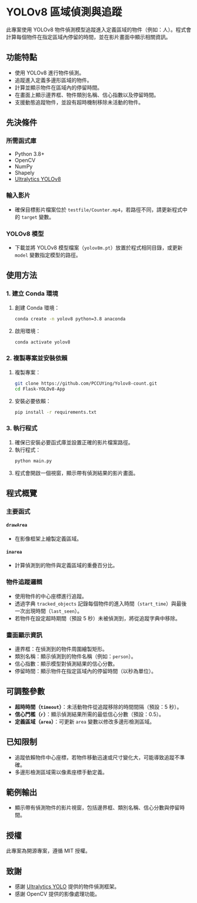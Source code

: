 # YOLOv8 區域偵測與追蹤

此專案使用 YOLOv8 物件偵測模型追蹤進入定義區域的物件（例如：人）。程式會計算每個物件在指定區域內停留的時間，並在影片畫面中顯示相關資訊。

## 功能特點

- 使用 YOLOv8 進行物件偵測。
- 追蹤進入定義多邊形區域的物件。
- 計算並顯示物件在區域內的停留時間。
- 在畫面上顯示邊界框、物件類別名稱、信心指數以及停留時間。
- 支援動態追蹤物件，並設有超時機制移除未活動的物件。

## 先決條件

### 所需函式庫

- Python 3.8+
- OpenCV
- NumPy
- Shapely
- [Ultralytics YOLOv8](https://github.com/ultralytics/ultralytics)


### 輸入影片

- 確保目標影片檔案位於 `testfile/Counter.mp4`，若路徑不同，請更新程式中的 `target` 變數。

### YOLOv8 模型

- 下載並將 YOLOv8 模型檔案（`yolov8m.pt`）放置於程式相同目錄，或更新 `model` 變數指定模型的路徑。

## 使用方法

### 1. 建立 Conda 環境

1. 創建 Conda 環境：
   ```bash
   conda create -n yolov8 python=3.8 anaconda
   ```
2. 啟用環境：
   ```bash
   conda activate yolov8
   ```

### 2. 複製專案並安裝依賴

1. 複製專案：
   ```bash
   git clone https://github.com/PCCUYing/Yolov8-count.git
   cd Flask-YOLOv8-App
   ```
2. 安裝必要依賴：
   ```bash
   pip install -r requirements.txt
   ```

### 3. 執行程式

1. 確保已安裝必要函式庫並設置正確的影片檔案路徑。
2. 執行程式：
   ```bash
   python main.py
   ```
3. 程式會開啟一個視窗，顯示帶有偵測結果的影片畫面。

## 程式概覽

### 主要函式

#### `drawArea`

- 在影像框架上繪製定義區域。

#### `inarea`

- 計算偵測到的物件與定義區域的重疊百分比。

### 物件追蹤邏輯

- 使用物件的中心座標進行追蹤。
- 透過字典 `tracked_objects` 記錄每個物件的進入時間（`start_time`）與最後一次出現時間（`last_seen`）。
- 若物件在設定超時期間（預設 5 秒）未被偵測到，將從追蹤字典中移除。

### 畫面顯示資訊

- 邊界框：在偵測到的物件周圍繪製矩形。
- 類別名稱：顯示偵測到的物件名稱（例如：`person`）。
- 信心指數：顯示模型對偵測結果的信心分數。
- 停留時間：顯示物件在指定區域內的停留時間（以秒為單位）。

## 可調整參數

- **超時時間（********`timeout`********）**：未活動物件從追蹤移除的時間間隔（預設：5 秒）。
- **信心門檻（********`r`********）**：顯示偵測結果所需的最低信心分數（預設：0.5）。
- **定義區域（********`area`********）**：可更新 `area` 變數以修改多邊形檢測區域。

## 已知限制

- 追蹤依賴物件中心座標，若物件移動迅速或尺寸變化大，可能導致追蹤不準確。
- 多邊形檢測區域需以像素座標手動定義。

## 範例輸出

- 顯示帶有偵測物件的影片視窗，包括邊界框、類別名稱、信心分數與停留時間。

## 授權

此專案為開源專案，遵循 MIT 授權。

## 致謝

- 感謝 [Ultralytics YOLO](https://github.com/ultralytics/ultralytics) 提供的物件偵測框架。
- 感謝 OpenCV 提供的影像處理功能。


